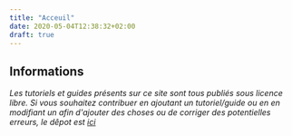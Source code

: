 ```yaml
---
title: "Acceuil"
date: 2020-05-04T12:38:32+02:00
draft: true
---
```

## Informations

*Les tutoriels et guides présents sur ce site sont tous publiés sous licence libre.*
*Si vous souhaitez contribuer en ajoutant un tutoriel/guide ou en en modifiant un afin d'ajouter des choses ou de corriger des potentielles erreurs, le dêpot est [ici](https://git.openincubator.tech/open-incubator/wiki)*